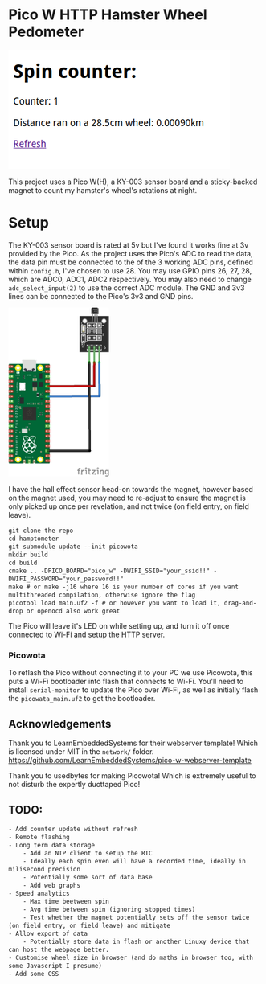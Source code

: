# Pico W HTTP Hamster Wheel Pedometer
![Screenshot of ${pico_ip}/index.shtml](.img/sc0_1_0.png)

This project uses a Pico W(H), a KY-003 sensor board and a sticky-backed magnet to count my hamster's wheel's rotations at night.


# Setup
The KY-003 sensor board is rated at 5v but I've found it works fine at 3v provided by the Pico. As the project uses the Pico's ADC to read the data, the data pin must be connected to the of the 3 working ADC pins, defined within `config.h`, I've chosen to use 28. You may use GPIO pins 26, 27, 28, which are ADC0, ADC1, ADC2 respectively. You may also need to change `adc_select_input(2)` to use the correct ADC module. The GND and 3v3 lines can be connected to the Pico's 3v3 and GND pins.

<img src=".img/KY-003-Hall-Magnetic-Sensor_bb.jpg" width="200" G/>

I have the hall effect sensor head-on towards the magnet, however based on the magnet used, you may need to re-adjust to ensure the magnet is only picked up once per revelation, and not twice (on field entry, on field leave).


```
git clone the repo
cd hamptometer
git submodule update --init picowota
mkdir build
cd build
cmake .. -DPICO_BOARD="pico_w" -DWIFI_SSID="your_ssid!!" -DWIFI_PASSWORD="your_password!!"
make # or make -j16 where 16 is your number of cores if you want multithreaded compilation, otherwise ignore the flag
picotool load main.uf2 -f # or however you want to load it, drag-and-drop or openocd also work great
```

The Pico will leave it's LED on while setting up, and turn it off once connected to Wi-Fi and setup the HTTP server. 

### Picowota
To reflash the Pico without connecting it to your PC we use Picowota, this puts a Wi-Fi bootloader into flash that connects to Wi-Fi. You'll need to install `serial-monitor` to update the Pico over Wi-Fi, as well as initially flash the `picowata_main.uf2` to get the bootloader.  


## Acknowledgements

Thank you to LearnEmbeddedSystems for their webserver template! Which is licensed under MIT in the `network/` folder.
https://github.com/LearnEmbeddedSystems/pico-w-webserver-template

Thank you to usedbytes for making Picowota! Which is extremely useful to not disturb the expertly ducttaped Pico!



## TODO:
    - Add counter update without refresh
    - Remote flashing
    - Long term data storage
        - Add an NTP client to setup the RTC 
        - Ideally each spin even will have a recorded time, ideally in milisecond precision 
        - Potentially some sort of data base
        - Add web graphs
    - Speed analytics
        - Max time beetween spin
        - Avg time between spin (ignoring stopped times)
        - Test whether the magnet potentially sets off the sensor twice (on field entry, on field leave) and mitigate
    - Allow export of data
        - Potentially store data in flash or another Linuxy device that can host the webpage better.
    - Customise wheel size in browser (and do maths in browser too, with some Javascript I presume)
    - Add some CSS
